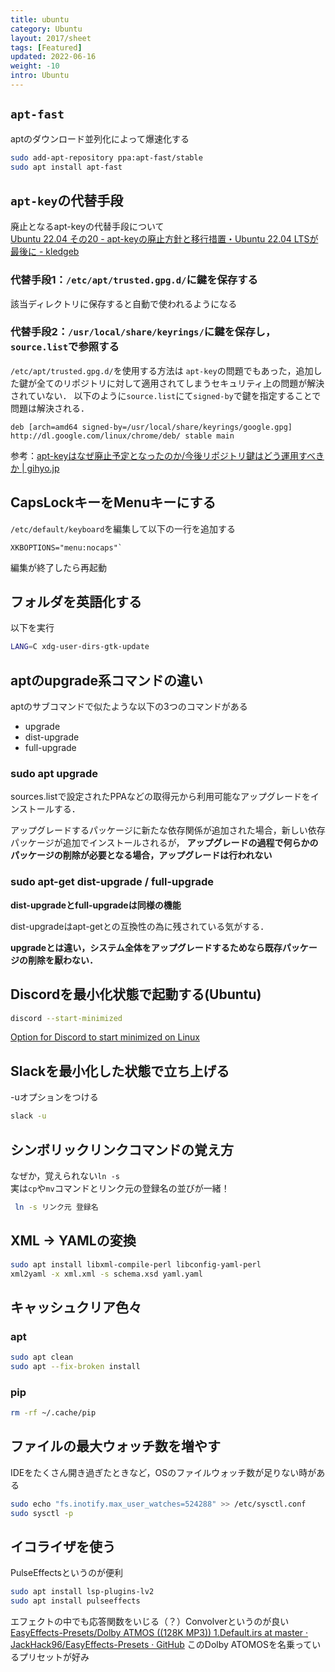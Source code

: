 ```yaml
---
title: ubuntu
category: Ubuntu
layout: 2017/sheet
tags: [Featured]
updated: 2022-06-16
weight: -10
intro: Ubuntu
---
```


## `apt-fast`

aptのダウンロード並列化によって爆速化する

```bash
sudo add-apt-repository ppa:apt-fast/stable
sudo apt install apt-fast
```

## `apt-key`の代替手段

廃止となるapt-keyの代替手段について  
[Ubuntu 22.04 その20 - apt-keyの廃止方針と移行措置・Ubuntu 22.04 LTSが最後に - kledgeb](https://kledgeb.blogspot.com/2022/01/ubuntu-2204-20-apt-keyubuntu-2204-lts.html)

### 代替手段1：`/etc/apt/trusted.gpg.d/`に鍵を保存する

該当ディレクトリに保存すると自動で使われるようになる

### 代替手段2：`/usr/local/share/keyrings/`に鍵を保存し，`source.list`で参照する

`/etc/apt/trusted.gpg.d/`を使用する方法は `apt-key`の問題でもあった，追加した鍵が全てのリポジトリに対して適用されてしまうセキュリティ上の問題が解決されていない．
以下のように`source.list`にて`signed-by`で鍵を指定することで問題は解決される．

```source.list
deb [arch=amd64 signed-by=/usr/local/share/keyrings/google.gpg] http://dl.google.com/linux/chrome/deb/ stable main
```

参考：[apt-keyはなぜ廃止予定となったのか/今後リポジトリ鍵はどう運用すべきか | gihyo.jp](https://gihyo.jp/admin/serial/01/ubuntu-recipe/0675#sec3)

## CapsLockキーをMenuキーにする

`/etc/default/keyboard`を編集して以下の一行を追加する

```/etc/default/keyboard
XKBOPTIONS="menu:nocaps"`
```

編集が終了したら再起動

## フォルダを英語化する

以下を実行

```bash
LANG=C xdg-user-dirs-gtk-update
```

## aptのupgrade系コマンドの違い

aptのサブコマンドで似たような以下の3つのコマンドがある

- upgrade
- dist-upgrade
- full-upgrade

### sudo apt upgrade

sources.listで設定されたPPAなどの取得元から利用可能なアップグレードをインストールする．

アップグレードするパッケージに新たな依存関係が追加された場合，新しい依存パッケージが追加でインストールされるが，
**アップグレードの過程で何らかのパッケージの削除が必要となる場合，アップグレードは行われない**

### sudo apt-get dist-upgrade / full-upgrade

**dist-upgradeとfull-upgradeは同様の機能**

dist-upgradeはapt-getとの互換性の為に残されている気がする．

**upgradeとは違い，システム全体をアップグレードするためなら既存パッケージの削除を厭わない．**

## Discordを最小化状態で起動する(Ubuntu)

```bash
discord --start-minimized
```

[Option for Discord to start minimized on Linux](https://support.discord.com/hc/en-us/community/posts/360048037971-Option-for-Discord-to-start-minimized-on-Linux)

## Slackを最小化した状態で立ち上げる

-uオプションをつける

```bash
slack -u
```

## シンボリックリンクコマンドの覚え方

なぜか，覚えられない`ln -s`  
実は`cp`や`mv`コマンドとリンク元の登録名の並びが一緒！

```bash
 ln -s リンク元 登録名
```

## XML -> YAMLの変換

```bash
sudo apt install libxml-compile-perl libconfig-yaml-perl
xml2yaml -x xml.xml -s schema.xsd yaml.yaml
```

## キャッシュクリア色々

### apt

```bash
sudo apt clean
sudo apt --fix-broken install
```

### pip

```bash
rm -rf ~/.cache/pip
```

## ファイルの最大ウォッチ数を増やす

IDEをたくさん開き過ぎたときなど，OSのファイルウォッチ数が足りない時がある

```bash
sudo echo "fs.inotify.max_user_watches=524288" >> /etc/sysctl.conf
sudo sysctl -p
```

## イコライザを使う
PulseEffectsというのが便利
```bash
sudo apt install lsp-plugins-lv2
sudo apt install pulseeffects
```

エフェクトの中でも応答関数をいじる（？）Convolverというのが良い
[EasyEffects-Presets/Dolby ATMOS ((128K MP3)) 1.Default.irs at master · JackHack96/EasyEffects-Presets · GitHub](https://github.com/JackHack96/EasyEffects-Presets/blob/master/irs/Dolby%20ATMOS%20((128K%20MP3))%201.Default.irs)
このDolby ATOMOSを名乗っているプリセットが好み
